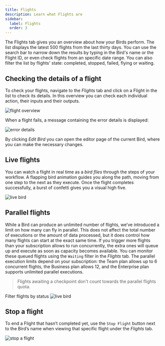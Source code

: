 ```yaml
---
title: Flights
description: Learn what Flights are
sidebar:
  label: Flights
  order: 3
---
```


The Flights tab gives you an overview about how your Birds perform. The list displays the latest 500 flights from the last thirty days. You can use the search bar to narrow down the results by typing in the Bird's name or the Flight ID, or even check flights from an specific date range. You can also filter the list by flights' state: completed, stopped, failed, flying or waiting.

## Checking the details of a flight

To check your flights, navigate to the _Flights_ tab and click on a Flight in the list to check its details. In this overview you can check each individual action, their inputs and their outputs. 

![flight overview](~/assets/docs/flight-details.png)

When a flight fails, a message containing the error details is displayed:

![error details](~/assets/docs/error-details.gif)

By clicking _Edit Bird_ you can open the editor page of the current Bird, where you can make the necessary changes.

## Live flights

You can watch a flight in real time as a _bird flies_ through the steps of your workflow. A flapping bird animation guides you along the path, moving from one step to the next as they execute. Once the flight completes successfully, a burst of confetti gives you a visual high five.

![live bird](~/assets/docs/live-bird.gif)

## Parallel flights

While a Bird can produce an unlimited number of flights, we’ve introduced a limit on how many can fly in parallel. This does not affect the total number of executions or the amount of data processed, but it does control how many flights can start at the exact same time. If you trigger more flights than your subscription allows to run concurrently, the extra ones will queue up and execute as soon as capacity becomes available. You can monitor these queued flights using the `Waiting` filter in the _Flights_ tab. The parallel execution limits depend on your subscription: the Team plan allows up to 6 concurrent flights, the Business plan allows 12, and the Enterprise plan supports unlimited parallel executions.

> Flights awaiting a checkpoint don't count towards the parallel flights quota.

Filter flights by status
![live bird](~/assets/docs/waiting-filter.gif)

## Stop a flight

To end a Flight that hasn’t completed yet, use the `Stop Flight` button next to the Bird’s name when viewing that specific flight under the _Flights_ tab.

![stop a flight](~/assets/docs/stop-flight.png)